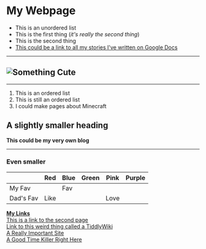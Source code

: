 # My Webpage

-  This is an unordered list
-  This is the first thing (_it's really the second thing_)
-  This is the second thing
-  <ins>This could be a link to all my stories I've written on Google Docs</ins>

---

## ![Something Cute](https://cdn.vanderbilt.edu/vu-news/files/20190808112649/GettyImages-1084222130.jpg)

---

1. This is an ordered list
2. This is still an ordered list
3. I could make pages about Minecraft

## A slightly smaller heading

**This could be my very own blog**

---

### Even smaller

|           | Red  | Blue | Green | Pink | Purple |
| --------- | ---- | ---- | ----- | ---- | ------ |
| My Fav    |      | Fav  |       |      |        |
| Dad's Fav | Like |      |       | Love |        |

<ins>**My Links**</ins>  
[This is a link to the second page](mySecondPage.md)  
[Link to this weird thing called a TiddlyWiki](tiddlywiki.html)  
[A Really Important Site](https://www.youtube.com/watch?v=dQw4w9WgXcQ)  
[A Good Time Killer Right Here](https://www.youtube.com/watch?v=1JArN6rag8s)
